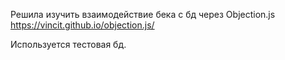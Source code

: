 
Решила изучить взаимодействие бека с бд через Objection.js https://vincit.github.io/objection.js/

Используется тестовая бд.
